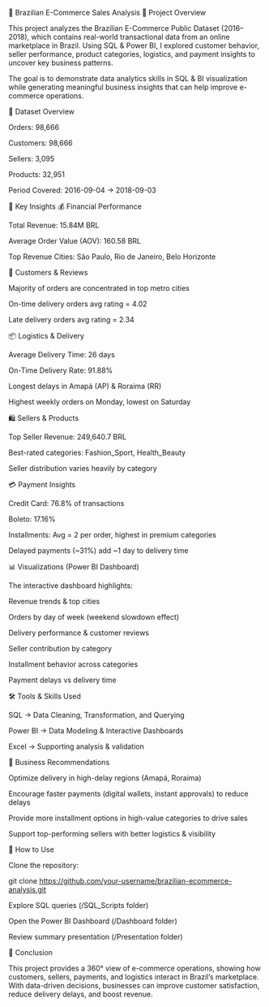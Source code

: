🛒 Brazilian E-Commerce Sales Analysis
📌 Project Overview

This project analyzes the Brazilian E-Commerce Public Dataset (2016–2018), which contains real-world transactional data from an online marketplace in Brazil. Using SQL & Power BI, I explored customer behavior, seller performance, product categories, logistics, and payment insights to uncover key business patterns.

The goal is to demonstrate data analytics skills in SQL & BI visualization while generating meaningful business insights that can help improve e-commerce operations.

📂 Dataset Overview

Orders: 98,666

Customers: 98,666

Sellers: 3,095

Products: 32,951

Period Covered: 2016-09-04 → 2018-09-03

🔑 Key Insights
💰 Financial Performance

Total Revenue: 15.84M BRL

Average Order Value (AOV): 160.58 BRL

Top Revenue Cities: São Paulo, Rio de Janeiro, Belo Horizonte

👥 Customers & Reviews

Majority of orders are concentrated in top metro cities

On-time delivery orders avg rating = 4.02

Late delivery orders avg rating = 2.34

📦 Logistics & Delivery

Average Delivery Time: 26 days

On-Time Delivery Rate: 91.88%

Longest delays in Amapá (AP) & Roraima (RR)

Highest weekly orders on Monday, lowest on Saturday

🛍️ Sellers & Products

Top Seller Revenue: 249,640.7 BRL

Best-rated categories: Fashion_Sport, Health_Beauty

Seller distribution varies heavily by category

💳 Payment Insights

Credit Card: 76.8% of transactions

Boleto: 17.16%

Installments: Avg = 2 per order, highest in premium categories

Delayed payments (~31%) add ~1 day to delivery time

📊 Visualizations (Power BI Dashboard)

The interactive dashboard highlights:

Revenue trends & top cities

Orders by day of week (weekend slowdown effect)

Delivery performance & customer reviews

Seller contribution by category

Installment behavior across categories

Payment delays vs delivery time

🛠️ Tools & Skills Used

SQL → Data Cleaning, Transformation, and Querying

Power BI → Data Modeling & Interactive Dashboards

Excel → Supporting analysis & validation

📌 Business Recommendations

Optimize delivery in high-delay regions (Amapá, Roraima)

Encourage faster payments (digital wallets, instant approvals) to reduce delays

Provide more installment options in high-value categories to drive sales

Support top-performing sellers with better logistics & visibility

🚀 How to Use

Clone the repository:

git clone https://github.com/your-username/brazilian-ecommerce-analysis.git


Explore SQL queries (/SQL_Scripts folder)

Open the Power BI Dashboard (/Dashboard folder)

Review summary presentation (/Presentation folder)

📌 Conclusion

This project provides a 360° view of e-commerce operations, showing how customers, sellers, payments, and logistics interact in Brazil’s marketplace. With data-driven decisions, businesses can improve customer satisfaction, reduce delivery delays, and boost revenue.
